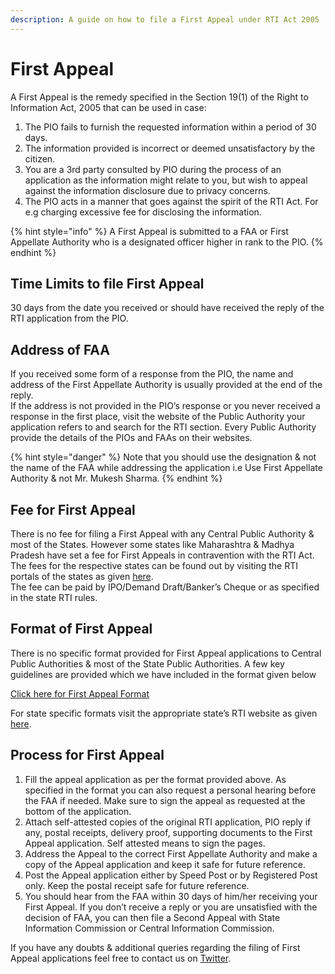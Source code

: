 ```yaml
---
description: A guide on how to file a First Appeal under RTI Act 2005
---
```


# First Appeal

A First Appeal is the remedy specified in the Section 19\(1\) of the Right to Information Act, 2005 that can be used in case:

1. The PIO fails to furnish the requested information within a period of 30 days. 
2. The information provided is incorrect or deemed unsatisfactory by the citizen. 
3. You are a 3rd party consulted by PIO during the process of an application as the information might relate to you, but wish to appeal against the information disclosure due to privacy concerns. 
4. The PIO acts in a manner that goes against the spirit of the RTI Act. For e.g charging excessive fee for disclosing the information.

{% hint style="info" %}
 A First Appeal is submitted to a FAA or First Appellate Authority who is a designated officer higher in rank to the PIO.
{% endhint %}

## Time Limits to file First Appeal

30 days from the date you received or should have received the reply of the RTI application from the PIO.

## Address of FAA

If you received some form of a response from the PIO, the name and address of the First Appellate Authority is usually provided at the end of the reply.  
If the address is not provided in the PIO’s response or you never received a response in the first place, visit the website of the Public Authority your application refers to and search for the RTI section. Every Public Authority provide the details of the PIOs and FAAs on their websites.

{% hint style="danger" %}
Note that you should use the designation & not the name of the FAA while addressing the application i.e Use First Appellate Authority & not Mr. Mukesh Sharma.
{% endhint %}

## Fee for First Appeal <a id="7155"></a>

There is no fee for filing a First Appeal with any Central Public Authority & most of the States. However some states like Maharashtra & Madhya Pradesh have set a fee for First Appeals in contravention with the RTI Act. The fees for the respective states can be found out by visiting the RTI portals of the states as given [here](http://rti.gov.in/rti/states.asp).  
The fee can be paid by IPO/Demand Draft/Banker’s Cheque or as specified in the state RTI rules.

## Format of First Appeal <a id="1a3d"></a>

There is no specific format provided for First Appeal applications to Central Public Authorities & most of the State Public Authorities. A few key guidelines are provided which we have included in the format given below

[Click here for First Appeal Format](../formats/first-appeal-format.md)

For state specific formats visit the appropriate state’s RTI website as given [here](http://rti.gov.in/rti/states.asp).

## Process for First Appeal <a id="9460"></a>

1. Fill the appeal application as per the format provided above. As specified in the format you can also request a personal hearing before the FAA if needed. Make sure to sign the appeal as requested at the bottom of the application. 
2. Attach self-attested copies of the original RTI application, PIO reply if any, postal receipts, delivery proof, supporting documents to the First Appeal application. Self attested means to sign the pages. 
3. Address the Appeal to the correct First Appellate Authority and make a copy of the Appeal application and keep it safe for future reference. 
4. Post the Appeal application either by Speed Post or by Registered Post only. Keep the postal receipt safe for future reference. 
5. You should hear from the FAA within 30 days of him/her receiving your First Appeal. If you don’t receive a reply or you are unsatisfied with the decision of FAA, you can then file a Second Appeal with State Information Commission or Central Information Commission.

If you have any doubts & additional queries regarding the filing of First Appeal applications feel free to contact us on [Twitter](https://twitter.com/rtilikho).

